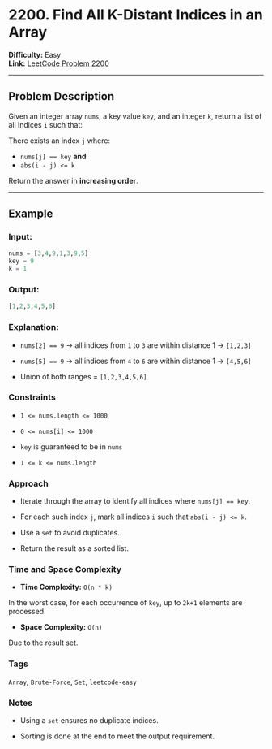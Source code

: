 # 2200. Find All K-Distant Indices in an Array

**Difficulty:** Easy  
**Link:** [LeetCode Problem 2200](https://leetcode.com/problems/find-all-k-distant-indices-in-an-array)

---

## Problem Description

Given an integer array `nums`, a key value `key`, and an integer `k`, return a list of all indices `i` such that:

There exists an index `j` where:
- `nums[j] == key` **and**
- `abs(i - j) <= k`

Return the answer in **increasing order**.

---

## Example

### Input:

```python
nums = [3,4,9,1,3,9,5]
key = 9
k = 1
```

### Output:

```python
[1,2,3,4,5,6]
```

### Explanation:

- `nums[2] == 9` → all indices from `1` to `3` are within distance 1 → `[1,2,3]`

- `nums[5] == 9` → all indices from `4` to `6` are within distance 1 → `[4,5,6]`

- Union of both ranges = `[1,2,3,4,5,6]`

### Constraints

- `1 <= nums.length <= 1000`

- `0 <= nums[i] <= 1000`

- `key` is guaranteed to be in `nums`

- `1 <= k <= nums.length`

### Approach

- Iterate through the array to identify all indices where `nums[j] == key`.

- For each such index `j`, mark all indices `i` such that `abs(i - j) <= k`.

- Use a `set` to avoid duplicates.

- Return the result as a sorted list.

### Time and Space Complexity

- **Time Complexity:** `O(n * k)`

In the worst case, for each occurrence of `key`, up to `2k+1` elements are processed.

- **Space Complexity:** `O(n)`

Due to the result set.

### Tags

`Array`, `Brute-Force`, `Set`, `leetcode-easy`

### Notes

- Using a `set` ensures no duplicate indices.

- Sorting is done at the end to meet the output requirement.